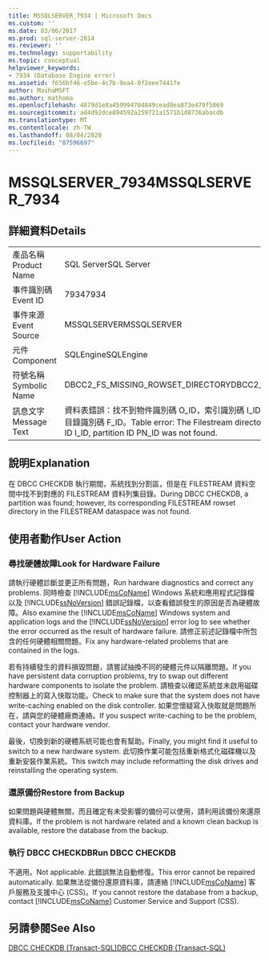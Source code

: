 ```yaml
---
title: MSSQLSERVER_7934 | Microsoft Docs
ms.custom: ''
ms.date: 03/06/2017
ms.prod: sql-server-2014
ms.reviewer: ''
ms.technology: supportability
ms.topic: conceptual
helpviewer_keywords:
- 7934 (Database Engine error)
ms.assetid: f656bf46-e5be-4c7b-9ea4-0f2eee7441fe
author: MashaMSFT
ms.author: mathoma
ms.openlocfilehash: 4879d1e8a459994704849cead8ea873e479f5869
ms.sourcegitcommit: ad4d92dce894592a259721a1571b1d8736abacdb
ms.translationtype: MT
ms.contentlocale: zh-TW
ms.lasthandoff: 08/04/2020
ms.locfileid: "87596697"
---
```

# <a name="mssqlserver_7934"></a><span data-ttu-id="8aa9b-102">MSSQLSERVER_7934</span><span class="sxs-lookup"><span data-stu-id="8aa9b-102">MSSQLSERVER_7934</span></span>
    
## <a name="details"></a><span data-ttu-id="8aa9b-103">詳細資料</span><span class="sxs-lookup"><span data-stu-id="8aa9b-103">Details</span></span>  
  
|||  
|-|-|  
|<span data-ttu-id="8aa9b-104">產品名稱</span><span class="sxs-lookup"><span data-stu-id="8aa9b-104">Product Name</span></span>|<span data-ttu-id="8aa9b-105">SQL Server</span><span class="sxs-lookup"><span data-stu-id="8aa9b-105">SQL Server</span></span>|  
|<span data-ttu-id="8aa9b-106">事件識別碼</span><span class="sxs-lookup"><span data-stu-id="8aa9b-106">Event ID</span></span>|<span data-ttu-id="8aa9b-107">7934</span><span class="sxs-lookup"><span data-stu-id="8aa9b-107">7934</span></span>|  
|<span data-ttu-id="8aa9b-108">事件來源</span><span class="sxs-lookup"><span data-stu-id="8aa9b-108">Event Source</span></span>|<span data-ttu-id="8aa9b-109">MSSQLSERVER</span><span class="sxs-lookup"><span data-stu-id="8aa9b-109">MSSQLSERVER</span></span>|  
|<span data-ttu-id="8aa9b-110">元件</span><span class="sxs-lookup"><span data-stu-id="8aa9b-110">Component</span></span>|<span data-ttu-id="8aa9b-111">SQLEngine</span><span class="sxs-lookup"><span data-stu-id="8aa9b-111">SQLEngine</span></span>|  
|<span data-ttu-id="8aa9b-112">符號名稱</span><span class="sxs-lookup"><span data-stu-id="8aa9b-112">Symbolic Name</span></span>|<span data-ttu-id="8aa9b-113">DBCC2_FS_MISSING_ROWSET_DIRECTORY</span><span class="sxs-lookup"><span data-stu-id="8aa9b-113">DBCC2_FS_MISSING_ROWSET_DIRECTORY</span></span>|  
|<span data-ttu-id="8aa9b-114">訊息文字</span><span class="sxs-lookup"><span data-stu-id="8aa9b-114">Message Text</span></span>|<span data-ttu-id="8aa9b-115">資料表錯誤：找不到物件識別碼 O_ID，索引識別碼 I_ID，分割區識別碼 PN_ID 的 Filestream 目錄識別碼 F_ID。</span><span class="sxs-lookup"><span data-stu-id="8aa9b-115">Table error: The Filestream directory ID F_ID for object ID O_ID, index ID I_ID, partition ID PN_ID was not found.</span></span>|  
  
## <a name="explanation"></a><span data-ttu-id="8aa9b-116">說明</span><span class="sxs-lookup"><span data-stu-id="8aa9b-116">Explanation</span></span>  
 <span data-ttu-id="8aa9b-117">在 DBCC CHECKDB 執行期間，系統找到分割區，但是在 FILESTREAM 資料空間中找不到對應的 FILESTREAM 資料列集目錄。</span><span class="sxs-lookup"><span data-stu-id="8aa9b-117">During DBCC CHECKDB, a partition was found; however, its corresponding FILESTREAM rowset directory in the FILESTREAM dataspace was not found.</span></span>  
  
## <a name="user-action"></a><span data-ttu-id="8aa9b-118">使用者動作</span><span class="sxs-lookup"><span data-stu-id="8aa9b-118">User Action</span></span>  
  
### <a name="look-for-hardware-failure"></a><span data-ttu-id="8aa9b-119">尋找硬體故障</span><span class="sxs-lookup"><span data-stu-id="8aa9b-119">Look for Hardware Failure</span></span>  
 <span data-ttu-id="8aa9b-120">請執行硬體診斷並更正所有問題，</span><span class="sxs-lookup"><span data-stu-id="8aa9b-120">Run hardware diagnostics and correct any problems.</span></span> <span data-ttu-id="8aa9b-121">同時檢查 [!INCLUDE[msCoName](../../includes/msconame-md.md)] Windows 系統和應用程式記錄檔以及 [!INCLUDE[ssNoVersion](../../includes/ssnoversion-md.md)] 錯誤記錄檔，以查看錯誤發生的原因是否為硬體故障。</span><span class="sxs-lookup"><span data-stu-id="8aa9b-121">Also examine the [!INCLUDE[msCoName](../../includes/msconame-md.md)] Windows system and application logs and the [!INCLUDE[ssNoVersion](../../includes/ssnoversion-md.md)] error log to see whether the error occurred as the result of hardware failure.</span></span> <span data-ttu-id="8aa9b-122">請修正前述記錄檔中所包含的任何硬體相關問題。</span><span class="sxs-lookup"><span data-stu-id="8aa9b-122">Fix any hardware-related problems that are contained in the logs.</span></span>  
  
 <span data-ttu-id="8aa9b-123">若有持續發生的資料損毀問題，請嘗試抽換不同的硬體元件以隔離問題。</span><span class="sxs-lookup"><span data-stu-id="8aa9b-123">If you have persistent data corruption problems, try to swap out different hardware components to isolate the problem.</span></span> <span data-ttu-id="8aa9b-124">請檢查以確認系統並未啟用磁碟控制器上的寫入快取功能。</span><span class="sxs-lookup"><span data-stu-id="8aa9b-124">Check to make sure that the system does not have write-caching enabled on the disk controller.</span></span> <span data-ttu-id="8aa9b-125">如果您懷疑寫入快取就是問題所在，請與您的硬體廠商連絡。</span><span class="sxs-lookup"><span data-stu-id="8aa9b-125">If you suspect write-caching to be the problem, contact your hardware vendor.</span></span>  
  
 <span data-ttu-id="8aa9b-126">最後，切換到新的硬體系統可能也會有幫助。</span><span class="sxs-lookup"><span data-stu-id="8aa9b-126">Finally, you might find it useful to switch to a new hardware system.</span></span> <span data-ttu-id="8aa9b-127">此切換作業可能包括重新格式化磁碟機以及重新安裝作業系統。</span><span class="sxs-lookup"><span data-stu-id="8aa9b-127">This switch may include reformatting the disk drives and reinstalling the operating system.</span></span>  
  
### <a name="restore-from-backup"></a><span data-ttu-id="8aa9b-128">還原備份</span><span class="sxs-lookup"><span data-stu-id="8aa9b-128">Restore from Backup</span></span>  
 <span data-ttu-id="8aa9b-129">如果問題與硬體無關，而且確定有未受影響的備份可以使用，請利用該備份來還原資料庫。</span><span class="sxs-lookup"><span data-stu-id="8aa9b-129">If the problem is not hardware related and a known clean backup is available, restore the database from the backup.</span></span>  
  
### <a name="run-dbcc-checkdb"></a><span data-ttu-id="8aa9b-130">執行 DBCC CHECKDB</span><span class="sxs-lookup"><span data-stu-id="8aa9b-130">Run DBCC CHECKDB</span></span>  
 <span data-ttu-id="8aa9b-131">不適用。</span><span class="sxs-lookup"><span data-stu-id="8aa9b-131">Not applicable.</span></span> <span data-ttu-id="8aa9b-132">此錯誤無法自動修復。</span><span class="sxs-lookup"><span data-stu-id="8aa9b-132">This error cannot be repaired automatically.</span></span> <span data-ttu-id="8aa9b-133">如果無法從備份還原資料庫，請連絡 [!INCLUDE[msCoName](../../includes/msconame-md.md)] 客戶服務及支援中心 (CSS)。</span><span class="sxs-lookup"><span data-stu-id="8aa9b-133">If you cannot restore the database from a backup, contact [!INCLUDE[msCoName](../../includes/msconame-md.md)] Customer Service and Support (CSS).</span></span>  
  
## <a name="see-also"></a><span data-ttu-id="8aa9b-134">另請參閱</span><span class="sxs-lookup"><span data-stu-id="8aa9b-134">See Also</span></span>  
 [<span data-ttu-id="8aa9b-135">DBCC CHECKDB &#40;Transact-SQL&#41;</span><span class="sxs-lookup"><span data-stu-id="8aa9b-135">DBCC CHECKDB &#40;Transact-SQL&#41;</span></span>](/sql/t-sql/database-console-commands/dbcc-checkdb-transact-sql)  
  
  

